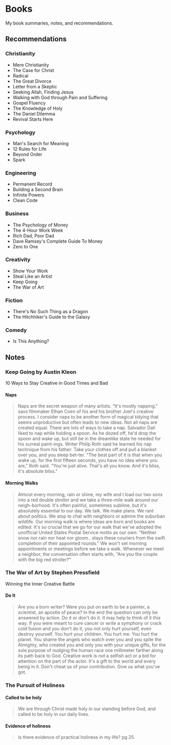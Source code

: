 # Books
My book summaries, notes, and recommendations.

## Recommendations
### Christianity
- Mere Christianity
- The Case for Christ
- Radical
- The Great Divorce
- Letter from a Skeptic
- Seeking Allah, Finding Jesus
- Walking with God through Pain and Suffering
- Gospel Fluency
- The Knowledge of Holy
- The Daniel Dilemma
- Revival Starts Here

### Psychology
- Man's Search for Meaning
- 12 Rules for Life
- Beyond Order
- Spark

### Engineering
- Permanent Record
- Building a Second Brain
- Infinite Powers
- Clean Code

### Business
- The Psychology of Money
- The 4-Hour Work Week
- Rich Dad, Poor Dad
- Dave Ramsey's Complete Guide To Money
- Zero to One

### Creativity
- Show Your Work
- Steal Like an Artist
- Keep Going
- The War of Art

### Fiction
- There's No Such Thing as a Dragon
- The Hitchhiker's Guide to the Galaxy

### Comedy
- Is This Anything?

## Notes

### Keep Going by Austin Kleon
10 Ways to Stay Creative in Good Times and Bad

#### Naps
> Naps are the secret weapon of many artists. "It's mostly napping." savs filmmaker Ethan Coen of his and his brother Joel's creative process. I consider naps to be another form of magical tidying that seems unproductive but often leads to new ideas.
Not all naps are created equal. There are lots of ways to take a nap. Salvador Dali liked to nap while holding a spoon. As he dozed off, he'd drop the spoon and wake up, but still be in the dreamlike state he needed for his surreal paint-ings. Writer Philip Roth said he learned his nap technique from his father: Take your clothes off and pull a blanket over you, and you sleep bet-ter. "The best part of it is that when you wake up, for the first fifteen seconds, you have no idea where you are," Roth said. "You're just alive. That's all you know. And it's bliss, it's absolute bliss."

#### Morning Walks
> Almost every morning, rain or shine, my wife and I load our two sons into a red double stroller and we take a three-mile walk around our neigh-borhood. It's often painful, sometimes sublime, but it's absolutely essential to our day. We talk.
We make plans. We rant about politics. We stop to chat with neighbors or admire the suburban wildlife.
Our morning walk is where ideas are born and books are edited. It's so crucial that we go for our walk that we've adopted the unofficial United States Postal Service motto as our own:
"Neither snow nor rain nor heat nor gloom.. stays these couriers from the swift completion of their appointed rounds." We won't set morning appointments or meetings before we take a walk. Whenever we meet a neighbor, the conversation often starts with, "Are you the couple with the big red stroller?"

### The War of Art by Stephen Pressfield
Winning the Inner Creative Battle

#### Do It
> Are you a born writer? Were you put on earth to be a painter, a scientist, an apostle of peace? In the end the question can only be answered by action.
Do it or don't do it.
It may help to think of it this way. If you were meant to cure cancer or write a symphony or crack cold fusion and you don't do it, you not only hurt yourself, even destroy yourself. You hurt your children.
You hurt me. You hurt the planet.
You shame the angels who watch over you and you spite the Almighty, who created you and only you with your unique gifts, for the sole purpose of nudging the human race one millimeter farther along its path back to God.
Creative work is not a selfish act or a bid for attention on the part of the actor. It's a gift to the world and every being in it.
Don't cheat us of your contribution. Give us what you've got.

### The Pursuit of Holiness

#### Called to be holy
> We are through Christ made holy in our standing before God, and called to be holy in our daily lives.

#### Evidence of holiness
> Is there evidence of practical holiness in my life? pg 25.
